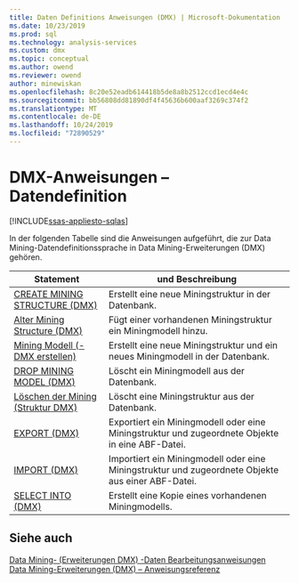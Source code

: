 ```yaml
---
title: Daten Definitions Anweisungen (DMX) | Microsoft-Dokumentation
ms.date: 10/23/2019
ms.prod: sql
ms.technology: analysis-services
ms.custom: dmx
ms.topic: conceptual
ms.author: owend
ms.reviewer: owend
author: minewiskan
ms.openlocfilehash: 8c20e52eadb614418b5de8a8b2512ccd1ecd4e4c
ms.sourcegitcommit: bb56808dd81890df4f45636b600aaf3269c374f2
ms.translationtype: MT
ms.contentlocale: de-DE
ms.lasthandoff: 10/24/2019
ms.locfileid: "72890529"
---
```

# <a name="dmx-statements---data-definition"></a>DMX-Anweisungen – Datendefinition 
[!INCLUDE[ssas-appliesto-sqlas](../includes/ssas-appliesto-sqlas.md)]

  In der folgenden Tabelle sind die Anweisungen aufgeführt, die zur Data Mining-Datendefinitionssprache in Data Mining-Erweiterungen (DMX) gehören.  
  
|Statement|und Beschreibung|  
|---------------|-----------------|  
|[CREATE MINING STRUCTURE &#40;DMX&#41;](../dmx/create-mining-structure-dmx.md)|Erstellt eine neue Miningstruktur in der Datenbank.|  
|[Alter Mining Structure &#40;DMX&#41;](../dmx/alter-mining-structure-dmx.md)|Fügt einer vorhandenen Miningstruktur ein Miningmodell hinzu.|  
|[Mining Modell &#40;-DMX erstellen&#41;](../dmx/create-mining-model-dmx.md)|Erstellt eine neue Miningstruktur und ein neues Miningmodell in der Datenbank.|  
|[DROP MINING MODEL &#40;DMX&#41;](../dmx/drop-mining-model-dmx.md)|Löscht ein Miningmodell aus der Datenbank.|  
|[Löschen der Mining &#40;Struktur DMX&#41;](../dmx/drop-mining-structure-dmx.md)|Löscht eine Miningstruktur aus der Datenbank.|  
|[EXPORT &#40;DMX&#41;](../dmx/export-dmx.md)|Exportiert ein Miningmodell oder eine Miningstruktur und zugeordnete Objekte in eine ABF-Datei.|  
|[IMPORT &#40;DMX&#41;](../dmx/import-dmx.md)|Importiert ein Miningmodell oder eine Miningstruktur und zugeordnete Objekte aus einer ABF-Datei.|  
|[SELECT INTO &#40;DMX&#41;](../dmx/select-into-dmx.md)|Erstellt eine Kopie eines vorhandenen Miningmodells.|  
  
## <a name="see-also"></a>Siehe auch  
 [Data Mining- &#40;Erweiterungen DMX&#41; -Daten Bearbeitungsanweisungen](../dmx/dmx-statements-data-manipulation.md)   
 [Data Mining-Erweiterungen &#40;DMX&#41; – Anweisungsreferenz](../dmx/data-mining-extensions-dmx-statements.md)  
  
  
